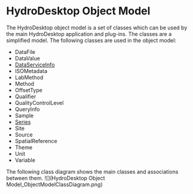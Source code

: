 # HydroDesktop Object Model
The HydroDesktop object model is a set of classes which can be used by the main HydroDesktop application and plug-ins. The classes are a simplified model. The following classes are used in the object model:
* DataFile
* DataValue
* [DataServiceInfo](DataServiceInfo)
* ISOMetadata
* LabMethod
* Method
* OffsetType
* Qualifier
* QualityControlLevel
* QueryInfo
* Sample
* [Series](Series)
* Site
* Source
* SpatialReference
* Theme
* Unit
* Variable


The following class diagram shows the main classes and associations between them.
![](HydroDesktop Object Model_ObjectModelClassDiagram.png)